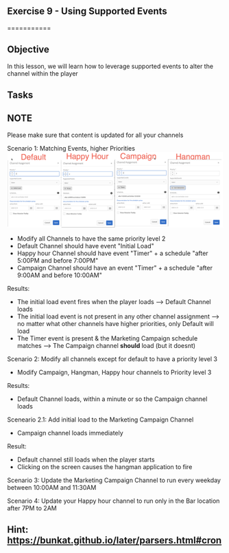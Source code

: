 ## Exercise 9 - Using Supported Events
===========

## Objective
In this lesson, we will learn how to leverage supported events to alter the channel within the player

## Tasks

## NOTE
Please make sure that content is updated for all your channels

Scenario 1:  Matching Events, higher Priorities
![scenario1](../../Resources/Picture59.png)

- Modify all Channels to have the same priority level 2
- Default Channel should have event "Initial Load"
- Happy hour Channel should have event "Timer" +  a schedule "after 5:00PM and before 7:00PM"
- Campaign Channel should have an event "Timer" + a schedule "after 9:00AM and before 10:00AM"

Results:
- The initial load event fires when the player loads -->   Default Channel loads
- The initial load event is not present in any other channel assignment --> no matter what other channels have higher priorities, only Default will load
- The Timer event is present & the Marketing Campaign schedule matches --> The Campaign channel **should** load (but it doesnt) 
 
Scenario 2: Modify all channels except for default to have a priority level 3

- Modify Campaign, Hangman, Happy hour channels to Priority level 3

Results:  
- Default Channel loads, within a minute or so the Campaign channel loads

Sceneario 2.1:  Add initial load to the Marketing Campaign Channel
- Campaign channel loads immediately


Result:
- Default channel still loads when the player starts
- Clicking on the screen causes the hangman application to fire

Scenario 3:  Update the Marketing Campaign Channel to run every weekday between 10:00AM and 11:30AM


Scenario 4:  Update your Happy hour channel to run only in the Bar location after 7PM to 2AM

## Hint:  https://bunkat.github.io/later/parsers.html#cron

